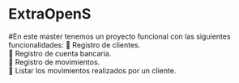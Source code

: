 # ExtraOpenS
#En este master tenemos un proyecto funcional con las siguientes funcionalidades:
 Registro de clientes.  
 Registro de cuenta bancaria.  
 Registro de movimientos.  
 Listar los movimientos realizados por un cliente. 
